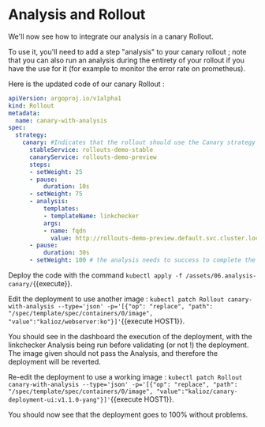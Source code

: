 # Analysis and Rollout

We'll now see how to integrate our analysis in a canary Rollout.

To use it, you'll need to add a step "analysis" to your canary rollout ; note that you can also run an analysis during the entirety of your rollout if you have the use for it (for example to monitor the error rate on prometheus).

Here is the updated code of our canary Rollout :

```yaml
apiVersion: argoproj.io/v1alpha1
kind: Rollout
metadata:
  name: canary-with-analysis
spec:
  strategy:
    canary: #Indicates that the rollout should use the Canary strategy
      stableService: rollouts-demo-stable
      canaryService: rollouts-demo-preview
      steps:
      - setWeight: 25
      - pause:
          duration: 10s
      - setWeight: 75
      - analysis:
          templates:
          - templateName: linkchecker
          args:
          - name: fqdn
            value: http://rollouts-demo-preview.default.svc.cluster.local:8080
      - pause:
          duration: 30s
      - setWeight: 100 # the analysis needs to success to complete the deployment.
```

Deploy the code with the command `kubectl apply -f /assets/06.analysis-canary/`{{execute}}.

Edit the deployment to use another image : `kubectl patch Rollout canary-with-analysis --type='json' -p='[{"op": "replace", "path": "/spec/template/spec/containers/0/image", "value":"kalioz/webserver:ko"}]'`{{execute HOST1}}.

You should see in the dashboard the execution of the deployment, with the linkchecker Analysis being run before validating (or not !) the deployment. The image given should not pass the Analysis, and therefore the deployment will be reverted.

Re-edit the deployment to use a working image : `kubectl patch Rollout canary-with-analysis --type='json' -p='[{"op": "replace", "path": "/spec/template/spec/containers/0/image", "value":"kalioz/canary-deployment-ui:v1.1.0-yang"}]'`{{execute HOST1}}.

You should now see that the deployment goes to 100% without problems.